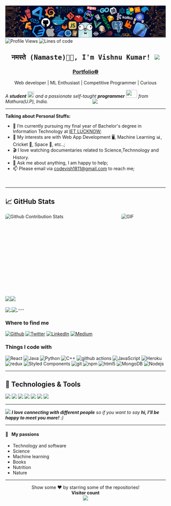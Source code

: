 



![](https://github.com/Vish1811/Vish1811/blob/master/icons/header_.png)
![Profile Views](http://img.shields.io/badge/Profile%20Views-1021-blue)      ![Lines of code](https://img.shields.io/badge/From%20Hello%20World%20I%27ve%20Written-11k%20lines%20of%20code-blue)


<h2 align='center'><samp><strong>नमस्ते (Namaste)🙏🏻, I'm Vishnu Kumar! <img src="https://media.giphy.com/media/12oufCB0MyZ1Go/giphy.gif" width="30"></strong></samp></h2>


<h3 align='center'><strong><a href="https://portfolio-vishnu-kumar.vercel.app/" target="_blank">Portfolio🌐</a></strong></h3>
<p align='center'> Web developer | ML Enthusiast | Competitive Programmer | Curious </p>




<p>
  <em>
    A <b>student</b> <img src="https://raw.githubusercontent.com/TheDudeThatCode/TheDudeThatCode/master/Assets/Medal.gif" width=20 height=20> and a passionate self-taught <b>programmer</b> <img src="https://raw.githubusercontent.com/TheDudeThatCode/TheDudeThatCode/master/Assets/Developer.gif" width=35 height=25> from Mathura(U.P), India.
  </em>
  <img align='right' src="https://media.giphy.com/media/M9gbBd9nbDrOTu1Mqx/giphy.gif" width="230">
 </p>
 
 ---
 
 **Talking about Personal Stuffs:**

- 💼 I’m currently pursuing my final year of Bachelor's degree in Information Technology at [IET LUCKNOW](https://www.ietlucknow.ac.in/);
- 🤔 My interests are with Web App Development 🖥️, Machine Learning 📊, Cricket 🏏, Space 🚀, etc..;
- 🎬 I love watching documentaries related to Science,Technnology and History.
- 💬 Ask me about anything, I am happy to help;
- 📫 Please email via codevish1811@gmail.com to reach me;
<br/> 
</em>

---
## &#x1f4c8; GitHub Stats

<p style="display: flex; justify-contect: space-between;">
<img style="border-radius: 5px; margin-bottom: 5px" alt="Github Contribution Stats" width="330px" height="240px" src="https://github-contribution-stats.vercel.app/api/?username=Vish1811" />
<img style="border-radius: 5px; margin: 0 0 5px 35px;" alt="GIF" width="320px" height="240px" src="https://miro.medium.com/max/875/1*Urc28sbnORGOW5oyohQ06g.gif" />
</p>

<img align="" height='130px' src="https://github-readme-stats.vercel.app/api?username=Vish1811&hide_title=true&show_icons=true&include_all_commits=true&line_height=21&bg_color=0,EC6C6C,FFD479,FFFC79,73FA79&theme=graywhite" /><img align="" height='130px' src="https://github-readme-stats.vercel.app/api/top-langs/?username=Vish1811&hide_title=true&layout=compact&bg_color=0,73FA79,73FDFF,D783FF&theme=graywhite" />


<a href="https://github.com/Vish1811/NM389_Heisenbugs">
  <img align="center" src="https://github-readme-stats.vercel.app/api/pin/?username=Vish1811&repo=NM389_Heisenbugs&theme=highcontrast&title_color=ffffff&text_color=c9cacc&icon_color=2bbc8a&bg_color=1d1f21" />
</a>   
<a href="https://github.com/Vish1811/Vishodhan">
  <img align="center" src="https://github-readme-stats.vercel.app/api/pin/?username=Vish1811&repo=Vishodhan&theme=highcontrast&title_color=ffffff&text_color=c9cacc&icon_color=2bbc8a&bg_color=1d1f21" />
</a> 
---
<h3>Where to find me</h3>
<p><a href="https://github.com/Vish1811" target="_blank"><img alt="Github" src="https://img.shields.io/badge/GitHub-%2312100E.svg?&style=for-the-badge&logo=Github&logoColor=white" /></a> <a href="https://twitter.com/vish18111" target="_blank"><img alt="Twitter" src="https://img.shields.io/badge/twitter-%231DA1F2.svg?&style=for-the-badge&logo=twitter&logoColor=white" /></a> <a href="https://www.linkedin.com/in/vish1811" target="_blank"><img alt="LinkedIn" src="https://img.shields.io/badge/linkedin-%230077B5.svg?&style=for-the-badge&logo=linkedin&logoColor=white" /></a> <a href="https://medium.com/@Vish1811" target="_blank"><img alt="Medium" src="https://img.shields.io/badge/medium-%2312100E.svg?&style=for-the-badge&logo=medium&logoColor=white" /></a>
</p>



<h3>Things I code with</h3>
<p>
  <img alt="React" src="https://img.shields.io/badge/-React-45b8d8?style=flat-square&logo=react&logoColor=white" />
  <img alt="Java" src="https://img.shields.io/badge/-Java-13aa52?style=flat-square&logo=java&logoColor=white" />
  <img alt="Python" src="https://img.shields.io/badge/-Python-E34F26?style=flat-square&logo=python&logoColor=white" />
  <img alt="C++" src="https://img.shields.io/badge/-C++-F34E25?style=flat-square&logo=python&logoColor=white" />
  <img alt="github actions" src="https://img.shields.io/badge/-Github_Actions-2088FF?style=flat-square&logo=github-actions&logoColor=white" />
  <img alt="JavaScript" src="https://img.shields.io/badge/-TypeScript-007ACC?style=flat-square&logo=typescript&logoColor=white" />
  <img alt="Heroku" src="https://img.shields.io/badge/-Heroku-430098?style=flat-square&logo=heroku&logoColor=white" />
  <img alt="redux" src="https://img.shields.io/badge/-Redux-764ABC?style=flat-square&logo=redux&logoColor=white" />
  
  <img alt="Styled Components" src="https://img.shields.io/badge/-Styled_Components-db7092?style=flat-square&logo=styled-components&logoColor=white" />
  <img alt="git" src="https://img.shields.io/badge/-Git-F05032?style=flat-square&logo=git&logoColor=white" />
  <img alt="npm" src="https://img.shields.io/badge/-NPM-CB3837?style=flat-square&logo=npm&logoColor=white" />
  <img alt="html5" src="https://img.shields.io/badge/-HTML5-E34F26?style=flat-square&logo=html5&logoColor=white" />
 
  <img alt="MongoDB" src="https://img.shields.io/badge/-MongoDB-13aa52?style=flat-square&logo=mongodb&logoColor=white" />
  <img alt="Nodejs" src="https://img.shields.io/badge/-Nodejs-43853d?style=flat-square&logo=Node.js&logoColor=white" />
</p>

---



## 🔧 Technologies & Tools
![](https://img.shields.io/badge/OS-Linux-informational?style=flat&logo=linux&logoColor=white&color=2bbc8a)
![](https://img.shields.io/badge/Editor-vscode-informational?style=flat&logo=vscode&logoColor=white&color=2bbc8a)
![](https://img.shields.io/badge/Code-Python-informational?style=flat&logo=python&logoColor=white&color=2bbc8a)
![](https://img.shields.io/badge/Code-JavaScript-informational?style=flat&logo=javascript&logoColor=white&color=2bbc8a)
![](https://img.shields.io/badge/Code-Java-informational?style=flat&logo=java&logoColor=white&color=2bbc8a)
![](https://img.shields.io/badge/Code-ReactJS-informational?style=flat&logo=react.js&logoColor=white&color=2bbc8a)
![](https://img.shields.io/badge/Shell-Bash-informational?style=flat&logo=gnu-bash&logoColor=white&color=2bbc8a)

---
<img src="https://media.giphy.com/media/LnQjpWaON8nhr21vNW/giphy.gif" width="60"> <em><b>I love connecting with different people</b> so if you want to say <b>hi, I'll be happy to meet you more!</b> :)</em>

---

#### 🧡 &nbsp;&nbsp;My passions

* Technology and software
* Science 
* Machine learning 
* Books 
* Nutrition
* Nature

---
<div align="center">
<p align="center"> 
   Show some ❤️ by starring some of the repositories!<br>
  <b>Visitor count</b><br>
  <img src="https://profile-counter.glitch.me/Vish1811/count.svg" />
</p>

</div>


<!--
**Vish1811/Vish1811** is a ✨ _special_ ✨ repository because its `README.md` (this file) appears on your GitHub profile.

Here are some ideas to get you started:

- 🔭 I’m currently working on ...
- 🌱 I’m currently learning ...
- 👯 I’m looking to collaborate on ...
- 🤔 I’m looking for help with ...
- 💬 Ask me about ...
- 📫 How to reach me: ...
- 😄 Pronouns: ...
- ⚡ Fun fact: ...
-->

